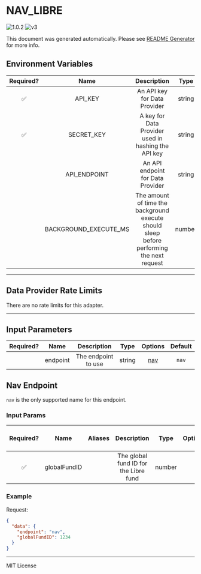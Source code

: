 # NAV_LIBRE

![1.0.2](https://img.shields.io/github/package-json/v/smartcontractkit/external-adapters-js?filename=packages/sources/nav-libre/package.json) ![v3](https://img.shields.io/badge/framework%20version-v3-blueviolet)

This document was generated automatically. Please see [README Generator](../../scripts#readme-generator) for more info.

## Environment Variables

| Required? |         Name          |                                        Description                                        |  Type  | Options |              Default              |
| :-------: | :-------------------: | :---------------------------------------------------------------------------------------: | :----: | :-----: | :-------------------------------: |
|    ✅     |        API_KEY        |                               An API key for Data Provider                                | string |         |                                   |
|    ✅     |      SECRET_KEY       |                    A key for Data Provider used in hashing the API key                    | string |         |                                   |
|           |     API_ENDPOINT      |                             An API endpoint for Data Provider                             | string |         | `https://api.navfundservices.com` |
|           | BACKGROUND_EXECUTE_MS | The amount of time the background execute should sleep before performing the next request | number |         |             `120000`              |

---

## Data Provider Rate Limits

There are no rate limits for this adapter.

---

## Input Parameters

| Required? |   Name   |     Description     |  Type  |       Options        | Default |
| :-------: | :------: | :-----------------: | :----: | :------------------: | :-----: |
|           | endpoint | The endpoint to use | string | [nav](#nav-endpoint) |  `nav`  |

## Nav Endpoint

`nav` is the only supported name for this endpoint.

### Input Params

| Required? |     Name     | Aliases |              Description              |  Type  | Options | Default | Depends On | Not Valid With |
| :-------: | :----------: | :-----: | :-----------------------------------: | :----: | :-----: | :-----: | :--------: | :------------: |
|    ✅     | globalFundID |         | The global fund ID for the Libre fund | number |         |         |            |                |

### Example

Request:

```json
{
  "data": {
    "endpoint": "nav",
    "globalFundID": 1234
  }
}
```

---

MIT License
